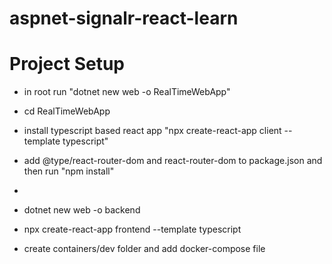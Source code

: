 # aspnet-signalr-react-learn

# Project Setup
* in root run "dotnet new web -o RealTimeWebApp"
* cd RealTimeWebApp
* install typescript based react app "npx create-react-app client --template typescript"
* add @type/react-router-dom and react-router-dom to package.json and then run "npm install"
* 

* dotnet new web -o backend
* npx create-react-app frontend --template typescript
* create containers/dev folder and add docker-compose file